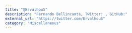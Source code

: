 ```yaml
---
title: "@ErvalhouS"
description: "Fernando Bellincanta, Twitter: , GitHub:"
external_url: "https://twitter.com/ErvalhouS"
category: "Miscellaneous"
---
```

